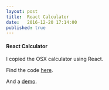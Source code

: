```yaml
---
layout: post
title:  React Calculator
date:   2016-12-20 17:14:00
published: true
---
```


#### React Calculator

I copied the OSX calculator using React.

Find the code [here](https://github.com/ajvarshneya/react-calculator).

And a [demo](https://ajvarshneya.com/react-calculator).

